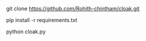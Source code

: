 git clone https://github.com/Rohith-chintham/cloak.git

pip install -r requirements.txt

python cloak.py
